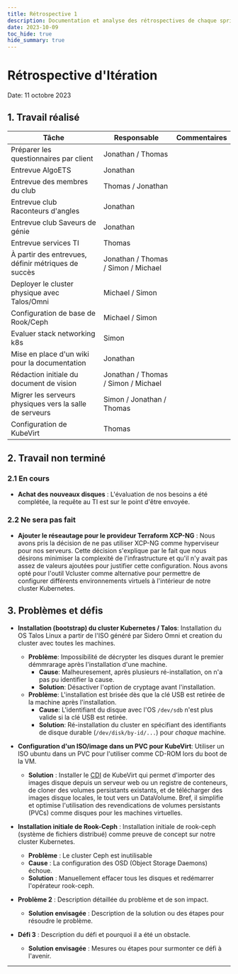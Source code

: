 ```yaml
---
title: Rétrospective 1
description: Documentation et analyse des rétrospectives de chaque sprint.
date: 2023-10-09
toc_hide: true
hide_summary: true
---
```

# Rétrospective d'Itération

Date: 11 octobre 2023

## 1. Travail réalisé

| Tâche                                                   | Responsable                         | Commentaires |
| ------------------------------------------------------- | ----------------------------------- | ------------ |
| Préparer les questionnaires par client                  | Jonathan / Thomas                   |              |
| Entrevue AlgoETS                                        | Jonathan                            |              |
| Entrevue des membres du club                            | Thomas / Jonathan                   |              |
| Entrevue club Raconteurs d'angles                       | Jonathan                            |              |
| Entrevue club Saveurs de génie                          | Jonathan                            |              |
| Entrevue services TI                                    | Thomas                              |              |
| À partir des entrevues, définir métriques de succès     | Jonathan / Thomas / Simon / Michael |              |
| Deployer le cluster physique avec Talos/Omni            | Michael / Simon                     |              |
| Configuration de base de Rook/Ceph                      | Michael / Simon                     |              |
| Evaluer stack networking k8s                            | Simon                               |              |
| Mise en place d'un wiki pour la documentation           | Jonathan                            |              |
| Rédaction initiale du document de vision                | Jonathan / Thomas / Simon / Michael |              |
| Migrer les serveurs physiques vers la salle de serveurs | Simon / Jonathan / Thomas           |              |
| Configuration de KubeVirt                               | Thomas                              |              |

## 2. Travail non terminé

### 2.1 En cours
- **Achat des nouveaux disques** : L'évaluation de nos besoins a été complétée, la requête au TI est sur le point d'être envoyée.

### 2.2 Ne sera pas fait
- **Ajouter le réseautage pour le provideur Terraform XCP-NG** : Nous avons pris la décision de ne pas utiliser XCP-NG comme hyperviseur pour nos serveurs. Cette décision s'explique par le fait que nous désirons minimiser la complexité de l'infrastructure et qu'il n'y avait pas assez de valeurs ajoutées pour justifier cette configuration. Nous avons opté pour l'outil Vcluster comme alternative pour permettre de configurer différents environnements virtuels à l'intérieur de notre cluster Kubernetes.

## 3. Problèmes et défis
- **Installation (bootstrap) du cluster Kubernetes / Talos**: Installation du OS Talos Linux a partir de l'ISO généré par Sidero Omni et creation du cluster avec toutes les machines.
  - **Problème**: Impossibilité de décrypter les disques durant le premier démmrarage après l'installation d'une machine.
    - **Cause**: Malheuresement, après plusieurs ré-installation, on n'a pas pu identifier la cause.
    - **Solution**: Désactiver l'option de cryptage avant l'installation.
  - **Problème**: L'installation est brisée dès que la clé USB est retirée de la machine après l'installation.
    - **Cause**: L'identifiant du disque avec l'OS `/dev/sdb` n'est plus valide si la clé USB est retirée.
    - **Solution**: Ré-installation du cluster en spécifiant des identifiants de disque durable (`/dev/disk/by-id/...`) pour *chaque* machine.

- **Configuration d'un ISO/image dans un PVC pour KubeVirt**: Utiliser un ISO ubuntu dans un PVC pour l'utiliser comme CD-ROM lors du boot de la VM.
    - **Solution** : Installer le [CDI](https://kubevirt.io/user-guide/operations/containerized_data_importer/) de KubeVirt qui permet d'importer des images disque depuis un serveur web ou un registre de conteneurs, de cloner des volumes persistants existants, et de télécharger des images disque locales, le tout vers un DataVolume. Bref, il simplifie et optimise l'utilisation des revendications de volumes persistants (PVCs) comme disques pour les machines virtuelles.

- **Installation initiale de Rook-Ceph** : Installation initiale de rook-ceph (système de fichiers distribué) comme preuve de concept sur notre cluster Kubernetes.
    - **Problème** : Le cluster Ceph est inutilisable
    - **Cause** : La configuration des OSD (Object Storage Daemons) échoue.
    - **Solution** : Manuellement effacer tous les disques et redémarrer l'opérateur rook-ceph.

- **Problème 2** : Description détaillée du problème et de son impact.
    - **Solution envisagée** : Description de la solution ou des étapes pour résoudre le problème.
- **Défi 3** : Description du défi et pourquoi il a été un obstacle.
    - **Solution envisagée** : Mesures ou étapes pour surmonter ce défi à l'avenir.

---

